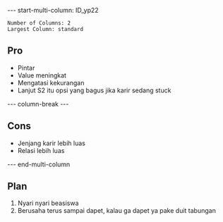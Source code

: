 --- start-multi-column: ID_yp22
```column-settings
Number of Columns: 2
Largest Column: standard
```

## Pro

- Pintar
- Value meningkat
- Mengatasi kekurangan
- Lanjut S2 itu opsi yang bagus jika karir sedang stuck

--- column-break ---

## Cons
- Jenjang karir lebih luas
- Relasi lebih luas

--- end-multi-column
## Plan 
1. Nyari nyari beasiswa
2. Berusaha terus sampai dapet, kalau ga dapet ya pake duit tabungan